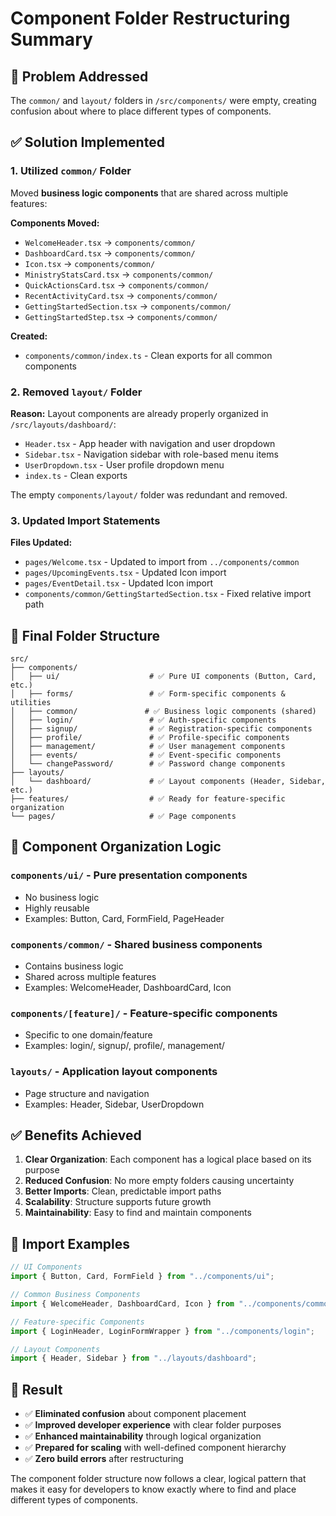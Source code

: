 # Component Folder Restructuring Summary

## 🎯 **Problem Addressed**

The `common/` and `layout/` folders in `/src/components/` were empty, creating confusion about where to place different types of components.

## ✅ **Solution Implemented**

### **1. Utilized `common/` Folder**

Moved **business logic components** that are shared across multiple features:

**Components Moved:**

- `WelcomeHeader.tsx` → `components/common/`
- `DashboardCard.tsx` → `components/common/`
- `Icon.tsx` → `components/common/`
- `MinistryStatsCard.tsx` → `components/common/`
- `QuickActionsCard.tsx` → `components/common/`
- `RecentActivityCard.tsx` → `components/common/`
- `GettingStartedSection.tsx` → `components/common/`
- `GettingStartedStep.tsx` → `components/common/`

**Created:**

- `components/common/index.ts` - Clean exports for all common components

### **2. Removed `layout/` Folder**

**Reason:** Layout components are already properly organized in `/src/layouts/dashboard/`:

- `Header.tsx` - App header with navigation and user dropdown
- `Sidebar.tsx` - Navigation sidebar with role-based menu items
- `UserDropdown.tsx` - User profile dropdown menu
- `index.ts` - Clean exports

The empty `components/layout/` folder was redundant and removed.

### **3. Updated Import Statements**

**Files Updated:**

- `pages/Welcome.tsx` - Updated to import from `../components/common`
- `pages/UpcomingEvents.tsx` - Updated Icon import
- `pages/EventDetail.tsx` - Updated Icon import
- `components/common/GettingStartedSection.tsx` - Fixed relative import path

## 📁 **Final Folder Structure**

```
src/
├── components/
│   ├── ui/                    # ✅ Pure UI components (Button, Card, etc.)
│   ├── forms/                 # ✅ Form-specific components & utilities
│   ├── common/               # ✅ Business logic components (shared)
│   ├── login/                 # ✅ Auth-specific components
│   ├── signup/                # ✅ Registration-specific components
│   ├── profile/               # ✅ Profile-specific components
│   ├── management/            # ✅ User management components
│   ├── events/                # ✅ Event-specific components
│   └── changePassword/        # ✅ Password change components
├── layouts/
│   └── dashboard/             # ✅ Layout components (Header, Sidebar, etc.)
├── features/                  # ✅ Ready for feature-specific organization
└── pages/                     # ✅ Page components
```

## 🎯 **Component Organization Logic**

### **`components/ui/`** - Pure presentation components

- No business logic
- Highly reusable
- Examples: Button, Card, FormField, PageHeader

### **`components/common/`** - Shared business components

- Contains business logic
- Shared across multiple features
- Examples: WelcomeHeader, DashboardCard, Icon

### **`components/[feature]/`** - Feature-specific components

- Specific to one domain/feature
- Examples: login/, signup/, profile/, management/

### **`layouts/`** - Application layout components

- Page structure and navigation
- Examples: Header, Sidebar, UserDropdown

## ✅ **Benefits Achieved**

1. **Clear Organization**: Each component has a logical place based on its purpose
2. **Reduced Confusion**: No more empty folders causing uncertainty
3. **Better Imports**: Clean, predictable import paths
4. **Scalability**: Structure supports future growth
5. **Maintainability**: Easy to find and maintain components

## 🔧 **Import Examples**

```typescript
// UI Components
import { Button, Card, FormField } from "../components/ui";

// Common Business Components
import { WelcomeHeader, DashboardCard, Icon } from "../components/common";

// Feature-specific Components
import { LoginHeader, LoginFormWrapper } from "../components/login";

// Layout Components
import { Header, Sidebar } from "../layouts/dashboard";
```

## 🎯 **Result**

- ✅ **Eliminated confusion** about component placement
- ✅ **Improved developer experience** with clear folder purposes
- ✅ **Enhanced maintainability** through logical organization
- ✅ **Prepared for scaling** with well-defined component hierarchy
- ✅ **Zero build errors** after restructuring

The component folder structure now follows a clear, logical pattern that makes it easy for developers to know exactly where to find and place different types of components.
